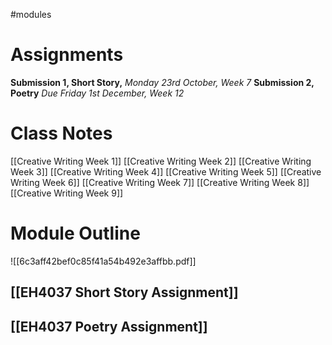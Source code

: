 #modules
# Assignments

**Submission 1, Short Story,** *Monday 23rd October, Week 7*
**Submission 2, Poetry** *Due Friday 1st December, Week 12*
# Class Notes

[[Creative Writing Week 1]]
[[Creative Writing Week 2]]
[[Creative Writing Week 3]] 
[[Creative Writing Week 4]]
[[Creative Writing Week 5]] 
[[Creative Writing Week 6]] 
[[Creative Writing Week 7]] 
[[Creative Writing Week 8]] 
[[Creative Writing Week 9]] 
# Module Outline

![[6c3aff42bef0c85f41a54b492e3affbb.pdf]]

## [[EH4037 Short Story Assignment]] 

## [[EH4037 Poetry Assignment]] 